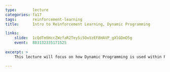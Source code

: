 ```yaml
---
type:       lecture
categories: fa17
tags:       reinforcement-learning
title:      Intro to Reinforcement Learning, Dynamic Programming

links:
    slide:  1cQdTmSHccZWzfaR2Tey5i5OxVzEF8HAVP_gXlGDmD5g
    event:  883132335171525
    
excerpt: >
    This lecture will focus on how Dynamic Programming is used within Reinforcement Learning and how it can be used in iterating over your policy to determine the best next option you have.

---
```

